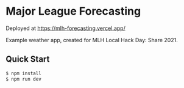 # Major League Forecasting

Deployed at https://mlh-forecasting.vercel.app/

Example weather app, created for MLH Local Hack Day: Share 2021.

## Quick Start

```bash
$ npm install
$ npm run dev
```
